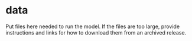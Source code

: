 # data

Put files here needed to run the model. If the files are too large, provide instructions and links for how to download them from an archived release.